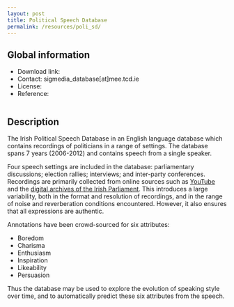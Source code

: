 ```yaml
---
layout: post
title: Political Speech Database
permalink: /resources/poli_sd/
---
```


## Global information

  - Download link:
  - Contact: sigmedia_database[at]mee.tcd.ie
  - License:
  - Reference:

```bibtex
```

## Description


The Irish Political Speech Database in an English language database which contains recordings of politicians in a range of settings.
The database spans 7 years (2006-2012) and contains speech from a single speaker.

Four speech settings are included in the database: parliamentary discussions; election rallies; interviews; and inter-party conferences.
Recordings are primarily collected from online sources such as [YouTube](https://www.youtube.com/user/FineGaelMedia) and the [digital archives of the Irish Parliament](http://oireachtas.heanet.ie/archive/?Channel=Dail).
This introduces a large variability, both in the format and resolution of recordings, and in the range of noise and reverberation conditions encountered.
However, it also ensures that all expressions are authentic.

Annotations have been crowd-sourced for six attributes:

  - Boredom
  - Charisma
  - Enthusiasm
  - Inspiration
  - Likeability
  - Persuasion

Thus the database may be used to explore the evolution of speaking style over time, and to automatically predict these six attributes from the speech.
